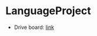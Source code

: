 # LanguageProject

- Drive board: [link](https://drive.google.com/drive/folders/1_cHzRQlkyHXOwyzFCXgqsnePsPzk1drp?usp=sharing)
